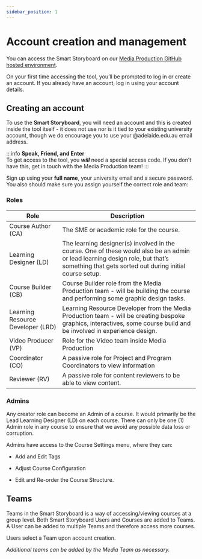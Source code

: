 ```yaml
---
sidebar_position: 1
---
```


# Account creation and management


You can access the Smart Storyboard on our [Media Production GitHub hosted environment](https://mediaproduction.adelaide.edu.au/smart-storyboard/#/ "https://mediaproduction.adelaide.edu.au/smart-storyboard/#/").

On your first time accessing the tool, you’ll be prompted to log in or create an account. If you already have an account, log in using your account details.

## Creating an account

To use the **Smart Storyboard**, you will need an account and this is created inside the tool itself - it does not use nor is it tied to your existing university account, though we do encourage you to use your @adelaide.edu.au email address.

:::info
**Speak, Friend, and Enter**  
To get access to the tool, you _**will**_ need a special access code. If you don’t have this, get in touch with the Media Production team!
:::

Sign up using your **full name**, your university email and a secure password. You also should make sure you assign yourself the correct role and team:

### Roles

|Role| Description  |
|--|--|
| Course Author (CA) | The SME or academic role for the course. |
| Learning Designer (LD) | The learning designer(s) involved in the course. One of these would also be an admin or lead learning design role, but that’s something that gets sorted out during initial course setup. |
| Course Builder (CB) | Course Builder role from the Media Production team - will be building the course and performing some graphic design tasks. |
| Learning Resource Developer (LRD) | Learning Resource Developer from the Media Production team - will be creating bespoke graphics, interactives, some course build and be involved in experience design. |
| Video Producer (VP) | Role for the Video team inside Media Production |
| Coordinator (CO) | A passive role for Project and Program Coordinators to view information |
|Reviewer (RV)  | A passive role for content reviewers to be able to view content. |

### Admins

Any creator role can become an Admin of a course. It would primarily be the Lead Learning Designer (LD) on each course. There can only be one (1) Admin role in any course to ensure that we avoid any possible data loss or corruption.


Admins have access to the Course Settings menu, where they can:

-   Add and Edit Tags

-   Adjust Course Configuration

-   Edit and Re-order the Course Structure.



## Teams

Teams in the Smart Storyboard is a way of accessing/viewing courses at a group level. Both Smart Storyboard Users and Courses are added to Teams. A User can be added to multiple Teams and therefore access more courses.

Users select a Team upon account creation.

_Additional teams can be added by the Media Team as necessary._
